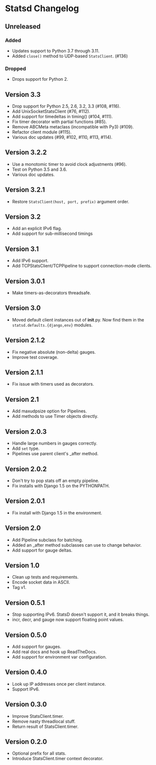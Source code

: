 # Statsd Changelog

## Unreleased

### Added

- Updates support to Python 3.7 through 3.11.
- Added `close()` method to UDP-based `StatsClient`. (#136)

### Dropped

- Drops support for Python 2.

Version 3.3
-----------

- Drop support for Python 2.5, 2.6, 3.2, 3.3 (#108, #116).
- Add UnixSocketStatsClient (#76, #112).
- Add support for timedeltas in timing() (#104, #111).
- Fix timer decorator with partial functions (#85).
- Remove ABCMeta metaclass (incompatible with Py3) (#109).
- Refactor client module (#115).
- Various doc updates (#99, #102, #110, #113, #114).


Version 3.2.2
-------------

- Use a monotomic timer to avoid clock adjustments (#96).
- Test on Python 3.5 and 3.6.
- Various doc updates.


Version 3.2.1
-------------

- Restore `StatsClient(host, port, prefix)` argument order.


Version 3.2
-----------

- Add an explicit IPv6 flag.
- Add support for sub-millisecond timings


Version 3.1
-----------

- Add IPv6 support.
- Add TCPStatsClient/TCPPipeline to support connection-mode clients.


Version 3.0.1
-------------

- Make timers-as-decorators threadsafe.


Version 3.0
-----------

- Moved default client instances out of __init__.py. Now find them in
  the `statsd.defaults.{django,env}` modules.


Version 2.1.2
-------------

- Fix negative absolute (non-delta) gauges.
- Improve test coverage.


Version 2.1.1
-------------

- Fix issue with timers used as decorators.


Version 2.1
-----------

- Add maxudpsize option for Pipelines.
- Add methods to use Timer objects directly.

Version 2.0.3
-------------

- Handle large numbers in gauges correctly.
- Add `set` type.
- Pipelines use parent client's _after method.


Version 2.0.2
-------------

- Don't try to pop stats off an empty pipeline.
- Fix installs with Django 1.5 on the PYTHONPATH.


Version 2.0.1
-------------

- Fix install with Django 1.5 in the environment.


Version 2.0
-----------

- Add Pipeline subclass for batching.
- Added an _after method subclasses can use to change behavior.
- Add support for gauge deltas.


Version 1.0
-----------

- Clean up tests and requirements.
- Encode socket data in ASCII.
- Tag v1.


Version 0.5.1
-------------

- Stop supporting IPv6. StatsD doesn't support it, and it breaks things.
- incr, decr, and gauge now support floating point values.


Version 0.5.0
-------------

- Add support for gauges.
- Add real docs and hook up ReadTheDocs.
- Add support for environment var configuration.


Version 0.4.0
-------------

- Look up IP addresses once per client instance.
- Support IPv6.


Version 0.3.0
-------------

- Improve StatsClient.timer.
- Remove nasty threadlocal stuff.
- Return result of StatsClient.timer.


Version 0.2.0
-------------

- Optional prefix for all stats.
- Introduce StatsClient.timer context decorator.
